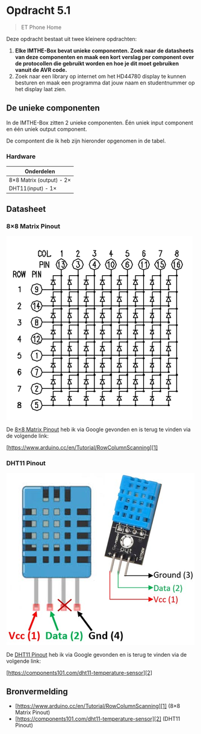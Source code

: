 # Opdracht 5.1

> ET Phone Home

Deze opdracht bestaat uit twee kleinere opdrachten:

1. **Elke IMTHE-Box bevat unieke componenten. Zoek naar de datasheets van deze componenten en maak een kort verslag per component over de protocollen die gebruikt worden en hoe je dit moet gebruiken vanuit de AVR code.**
2. Zoek naar een library op internet om het HD44780 display te kunnen besturen en maak een programma dat jouw naam en studentnummer op het display laat zien.

## De unieke componenten

In de IMTHE-Box zitten 2 unieke componenten. Één uniek input component en één uniek output component. 

De compontent die ik heb zijn hieronder opgenomen in de tabel.

### Hardware

| Onderdelen               |
| ------------------------ |
| 8×8 Matrix (output) - 2× |
| DHT11(input) - 1×        |

## Datasheet

### 8×8 Matrix Pinout

![8×8 Matrix Pinout](assets/data_sheets/8x8_matrix.png)

De [8×8 Matrix Pinout][1] heb ik via Google gevonden en is terug te vinden via de volgende link:

[https://www.arduino.cc/en/Tutorial/RowColumnScanning][1]

### DHT11 Pinout

![DHT11 Pinout](assets/data_sheets/dht11.jpg)

De [DHT11 Pinout][2] heb ik via Google gevonden en is terug te vinden via de volgende link:

[https://components101.com/dht11-temperature-sensor][2]

## Bronvermelding

* [https://www.arduino.cc/en/Tutorial/RowColumnScanning][1] (8×8 Matrix Pinout)
* [https://components101.com/dht11-temperature-sensor][2] (DHT11 Pinout)

[1]: https://www.arduino.cc/en/Tutorial/RowColumnScanning "8×8 Matrix Pinout"
[2]: https://components101.com/dht11-temperature-sensor "DHT11 Pinout"
